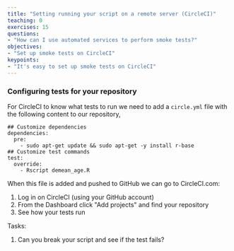 ```yaml
---
title: "Setting running your script on a remote server (CircleCI)"
teaching: 0
exercises: 15
questions:
- "How can I use automated services to perform smoke tests?"
objectives:
- "Set up smoke tests on CircleCI"
keypoints:
- "It's easy to set up smoke tests on CircleCI"
---
```


### Configuring tests for your repository

For CircleCI to know what tests to run we need to add a `circle.yml` file with the following content to our repository,

```
## Customize dependencies
dependencies:
  pre:
    - sudo apt-get update && sudo apt-get -y install r-base
## Customize test commands
test:
  override:
    - Rscript demean_age.R
```

When this file is added and pushed to GitHub we can go to CircleCI.com:

1. Log in on CircleCI (using your GitHub account)
2. From the Dashboard click "Add projects" and find your repository
3. See how your tests run

Tasks:

1. Can you break your script and see if the test fails?
